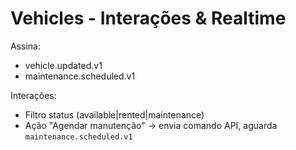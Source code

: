 # Vehicles - Interações & Realtime

Assina:
- vehicle.updated.v1
- maintenance.scheduled.v1

Interações:
- Filtro status (available|rented|maintenance)
- Ação "Agendar manutenção" -> envia comando API, aguarda `maintenance.scheduled.v1`